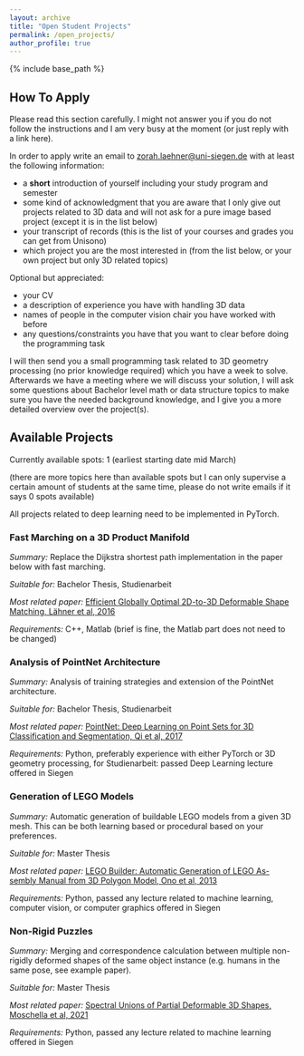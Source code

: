 ```yaml
---
layout: archive
title: "Open Student Projects"
permalink: /open_projects/
author_profile: true
---
```


{% include base_path %}

## How To Apply

Please read this section carefully. I might not answer you if you do not follow the instructions and I am very busy at the moment (or just reply with a link here).

In order to apply write an email to zorah.laehner@uni-siegen.de with at least the following information:
- a **short** introduction of yourself including your study program and semester
- some kind of acknowledgment that you are aware that I only give out projects related to 3D data and will not ask for a pure image based project (except it is in the list below)
- your transcript of records (this is the list of your courses and grades you can get from Unisono)
- which project you are the most interested in (from the list below, or your own project but only 3D related topics)

Optional but appreciated:
- your CV
- a description of experience you have with handling 3D data
- names of people in the computer vision chair you have worked with before
- any questions/constraints you have that you want to clear before doing the programming task

I will then send you a small programming task related to 3D geometry processing (no prior knowledge required) which you have a week to solve. Afterwards we have a meeting where we will discuss your solution, I will ask some questions about Bachelor level math or data structure topics to make sure you have the needed background knowledge, and I give you a more detailed overview over the project(s).

## Available Projects

Currently available spots: 1 (earliest starting date mid March)

(there are more topics here than available spots but I can only supervise a certain amount of students at the same time, please do not write emails if it says 0 spots available)

All projects related to deep learning need to be implemented in PyTorch.

### Fast Marching on a 3D Product Manifold

*Summary:* Replace the Dijkstra shortest path implementation in the paper below with fast marching.

*Suitable for:* Bachelor Thesis, Studienarbeit

*Most related paper:* [Efficient Globally Optimal 2D-to-3D Deformable Shape Matching, Lähner et al, 2016](https://zorah.github.io/publication/2016-cvpr-efficient-globally-optimal-2d-to-3d-deformable-shape-matching)

*Requirements:* C++, Matlab (brief is fine, the Matlab part does not need to be changed)



### Analysis of PointNet Architecture

*Summary:* Analysis of training strategies and extension of the PointNet architecture.

*Suitable for:* Bachelor Thesis, Studienarbeit

*Most related paper:* [PointNet: Deep Learning on Point Sets for 3D Classification and Segmentation, Qi et al, 2017](https://arxiv.org/abs/1612.00593)

*Requirements:* Python, preferably experience with either PyTorch or 3D geometry processing, for Studienarbeit: passed Deep Learning lecture offered in Siegen


### Generation of LEGO Models

*Summary:* Automatic generation of buildable LEGO models from a given 3D mesh. This can be both learning based or procedural based on your preferences.

*Suitable for:* Master Thesis

*Most related paper:* [LEGO Builder: Automatic Generation of LEGO As-
sembly Manual from 3D Polygon Model, Ono et al, 2013](https://asset-pdf.scinapse.io/prod/1974096800/1974096800.pdf)

*Requirements:* Python, passed any lecture related to machine learning, computer vision, or computer graphics offered in Siegen

### Non-Rigid Puzzles

*Summary:* Merging and correspondence calculation between multiple non-rigidly deformed shapes of the same object instance (e.g. humans in the same pose, see example paper).

*Suitable for:* Master Thesis

*Most related paper:* [Spectral Unions of Partial Deformable 3D Shapes, Moschella et al, 2021](https://arxiv.org/abs/2104.00514)

*Requirements:* Python, passed any lecture related to machine learning offered in Siegen
